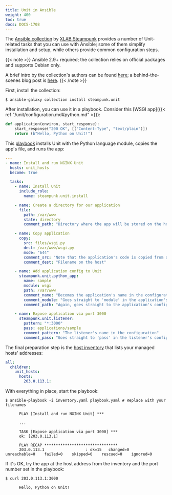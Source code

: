 ```yaml
---
title: Unit in Ansible
weight: 400
toc: true
docs: DOCS-1708
---
```


The [Ansible collection](https://galaxy.ansible.com/steampunk/unit) by [XLAB
Steampunk](https://steampunk.si) provides a number of Unit-related tasks
that you can use with Ansible; some of them simplify installation and setup,
while others provide common configuration steps.

{{< note >}}
Ansible 2.9+ required; the collection relies on official packages and
supports Debian only.

A brief intro by the collection's authors can be found [here](https://docs.steampunk.si/unit/quickstart.html); a behind-the-scenes
blog post is [here](https://steampunk.si/blog/why-and-how-of-the-nginx-unit-ansible-collection/).
{{< /note >}}

First, install the collection:

```console
$ ansible-galaxy collection install steampunk.unit
```

After installation, you can use it in a playbook. Consider this
[WSGI app]({{< ref "/unit/configuration.md#python.md" >}}):

```python
def application(environ, start_response):
    start_response("200 OK", [("Content-Type", "text/plain")])
    return (b"Hello, Python on Unit!")
```

This [playbook](https://docs.ansible.com/ansible/latest/playbook_guide/playbooks_intro.html)
installs Unit with the Python language module, copies the app's file, and runs
the app:

```yaml
---
- name: Install and run NGINX Unit
  hosts: unit_hosts
  become: true

  tasks:
    - name: Install Unit
      include_role:
        name: steampunk.unit.install

    - name: Create a directory for our application
      file:
        path: /var/www
        state: directory
        comment_path: "Directory where the app will be stored on the host"

    - name: Copy application
      copy:
        src: files/wsgi.py
        dest: /var/www/wsgi.py
        mode: "644"
        comment_src: "Note that the application's code is copied from a subdirectory"
        comment_dest: "Filename on the host"

    - name: Add application config to Unit
      steampunk.unit.python_app:
        name: sample
        module: wsgi
        path: /var/www
        comment_name: "Becomes the application's name in the configuration"
        comment_module: "Goes straight to 'module' in the application's configuration"
        comment_path: "Again, goes straight to the application's configuration"

    - name: Expose application via port 3000
      steampunk.unit.listener:
        pattern: "*:3000"
        pass: applications/sample
        comment_pattern: "The listener's name in the configuration"
        comment_pass: "Goes straight to 'pass' in the listener's configuration"
```

The final preparation step is the
[host inventory](https://docs.ansible.com/ansible/latest/inventory_guide/intro_inventory.html)
that lists your managed hosts' addresses:

```yaml
all:
  children:
    unit_hosts:
      hosts:
        203.0.113.1:
```

With everything in place, start the playbook:

```console
$ ansible-playbook -i inventory.yaml playbook.yaml # Replace with your filenames

      PLAY [Install and run NGINX Unit] ***

      ...

      TASK [Expose application via port 3000] ***
      ok: [203.0.113.1]

      PLAY RECAP ********************************
      203.0.113.1                  : ok=15   changed=0    unreachable=0    failed=0    skipped=0    rescued=0    ignored=0
```

If it's OK, try the app at the host address from the inventory and the port
number set in the playbook:

```console
$ curl 203.0.113.1:3000

      Hello, Python on Unit!
```
